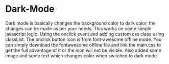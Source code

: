 # Dark-Mode
Dark mode is basically changes the background color to dark color, the changes can be made as per your needs. This works on some simple javascript logic. Using the onclick event and adding custom css class using classList. The onclick button icon is from font-awesome offline mode. You can simply download the fontawesome offline file and link the main.css to get the full advantage of it or the icon will not be visible.
 Also added some image and some text which changes color when switched to dark mode.
